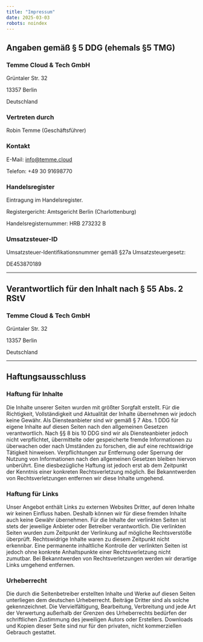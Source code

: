 ```yaml
---
title: "Impressum"
date: 2025-03-03
robots: noindex
---
```


## Angaben gemäß § 5 DDG (ehemals §5 TMG)

### Temme Cloud & Tech GmbH

Grüntaler Str. 32

13357 Berlin

Deutschland

### Vertreten durch

Robin Temme (Geschäftsführer)

### Kontakt

E-Mail: [info@temme.cloud](mailto:info@temme.cloud)

Telefon: +49 30 91698770

### Handelsregister

Eintragung im Handelsregister.

Registergericht: Amtsgericht Berlin (Charlottenburg)

Handelsregisternummer: HRB 273232 B

### Umsatzsteuer-ID

Umsatzsteuer-Identifikationsnummer gemäß §27a Umsatzsteuergesetz:

DE453870189

---

## Verantwortlich für den Inhalt nach § 55 Abs. 2 RStV

### Temme Cloud & Tech GmbH
Grüntaler Str. 32

13357 Berlin

Deutschland

---

## Haftungsausschluss

### Haftung für Inhalte

Die Inhalte unserer Seiten wurden mit größter Sorgfalt erstellt. Für die Richtigkeit, Vollständigkeit und Aktualität der Inhalte übernehmen wir jedoch keine Gewähr. Als Diensteanbieter sind wir gemäß § 7 Abs. 1 DDG für eigene Inhalte auf diesen Seiten nach den allgemeinen Gesetzen verantwortlich. Nach §§ 8 bis 10 DDG sind wir als Diensteanbieter jedoch nicht verpflichtet, übermittelte oder gespeicherte fremde Informationen zu überwachen oder nach Umständen zu forschen, die auf eine rechtswidrige Tätigkeit hinweisen. Verpflichtungen zur Entfernung oder Sperrung der Nutzung von Informationen nach den allgemeinen Gesetzen bleiben hiervon unberührt. Eine diesbezügliche Haftung ist jedoch erst ab dem Zeitpunkt der Kenntnis einer konkreten Rechtsverletzung möglich. Bei Bekanntwerden von Rechtsverletzungen entfernen wir diese Inhalte umgehend.

### Haftung für Links

Unser Angebot enthält Links zu externen Websites Dritter, auf deren Inhalte wir keinen Einfluss haben. Deshalb können wir für diese fremden Inhalte auch keine Gewähr übernehmen. Für die Inhalte der verlinkten Seiten ist stets der jeweilige Anbieter oder Betreiber verantwortlich. Die verlinkten Seiten wurden zum Zeitpunkt der Verlinkung auf mögliche Rechtsverstöße überprüft. Rechtswidrige Inhalte waren zu diesem Zeitpunkt nicht erkennbar. Eine permanente inhaltliche Kontrolle der verlinkten Seiten ist jedoch ohne konkrete Anhaltspunkte einer Rechtsverletzung nicht zumutbar. Bei Bekanntwerden von Rechtsverletzungen werden wir derartige Links umgehend entfernen.

### Urheberrecht

Die durch die Seitenbetreiber erstellten Inhalte und Werke auf diesen Seiten unterliegen dem deutschen Urheberrecht. Beiträge Dritter sind als solche gekennzeichnet. Die Vervielfältigung, Bearbeitung, Verbreitung und jede Art der Verwertung außerhalb der Grenzen des Urheberrechts bedürfen der schriftlichen Zustimmung des jeweiligen Autors oder Erstellers. Downloads und Kopien dieser Seite sind nur für den privaten, nicht kommerziellen Gebrauch gestattet.
